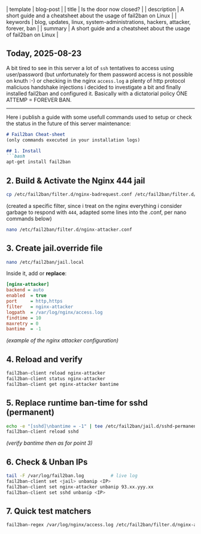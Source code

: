 | template | blog-post |
| title | Is the door now closed? |
| description | A short guide and a cheatsheet about the usage of fail2ban on Linux |
| keywords | blog, updates, linux, system-administrations, hackers, attacker, forever, ban |
| summary | A short guide and a cheatsheet about the usage of fail2ban on Linux  |

## Today, 2025-08-23

A bit tired to see in this server a lot of `ssh` tentatives to access using user/password (but unfortunately for them password access is not possible on knuth :-) or checking in the nginx `access.log` a plenty of http protocol maliciuos handshake injections i decided to investigate a bit and finally installed fail2ban and configured it. 
Basically with a dictatorial policy ONE ATTEMP = FOREVER BAN.

---

Here i publish a guide with some usefull commands used to setup or check the status in the future of this server maintenance:

```markdown
# Fail2ban Cheat-sheet  
(only commands executed in your installation logs)

## 1. Install
```bash
apt-get install fail2ban
```

## 2. Build & Activate the Nginx 444 jail
```bash
cp /etc/fail2ban/filter.d/nginx-badrequest.conf /etc/fail2ban/filter.d/nginx-attacker.conf
```
(created a specific filter, since i treat on the nginx everything i consider garbage to respond with `444`, adapted some lines into the .conf, per nano commands below)

```bash
nano /etc/fail2ban/filter.d/nginx-attacker.conf
```

## 3. Create jail.override file
```bash
nano /etc/fail2ban/jail.local
```
Inside it, add or **replace**:
```ini
[nginx-attacker]
backend = auto
enabled  = true
port     = http,https
filter   = nginx-attacker
logpath  = /var/log/nginx/access.log
findtime = 10
maxretry = 0
bantime  = -1
```
*(example of the nginx attacker configuration)*

## 4. Reload and verify
```bash
fail2ban-client reload nginx-attacker
fail2ban-client status nginx-attacker
fail2ban-client get nginx-attacker bantime
```

## 5. Replace runtime ban-time for sshd (permanent)
```bash
echo -e "[sshd]\nbantime = -1" | tee /etc/fail2ban/jail.d/sshd-permanent.conf
fail2ban-client reload sshd
```
*(verify bantime then as for point 3)*

## 6. Check & Unban IPs
```bash
tail -F /var/log/fail2ban.log          # live log
fail2ban-client set <jail> unbanip <IP>
fail2ban-client set nginx-attacker unbanip 93.xx.yyy.xx
fail2ban-client set sshd unbanip <IP>
```

## 7. Quick test matchers
```bash
fail2ban-regex /var/log/nginx/access.log /etc/fail2ban/filter.d/nginx-attacker.conf
```
